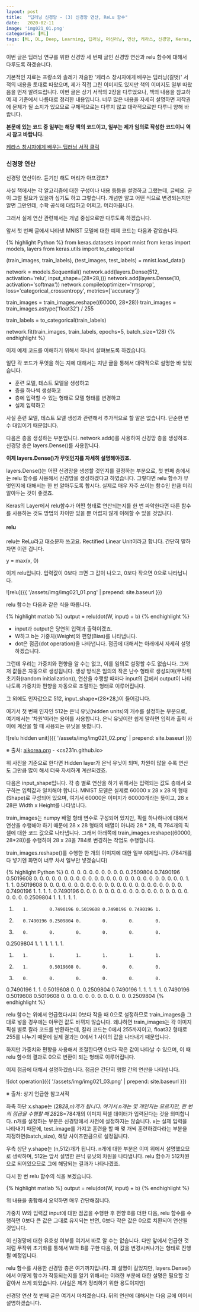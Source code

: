 ```yaml
---
layout: post
title:  "딥러닝 신경망 - (3) 신경망 연산, ReLu 함수"
date:   2020-02-11
image: 'img021_01.png'
categories: [ML]
tags: [ML, DL, Deep, Learning, 딥러닝, 머신러닝, 연산, 케라스, 신경망, Keras, Neuron, Network, MNIST, Model, 모델, Operation, relu, softmax, 소맥, 소프트맥스]
---
```



이번 글은 딥러닝 연구를 위한 신경망 세 번째 글인 신경망 연산과 relu 함수에 대해서 다루도록 하겠습니다.

기본적인 자료는 프랑소와 솔레가 저술한 '케라스 창시자에게 배우는 딥러닝(길벗)' 서적의 내용을 토대로 따왔으며, 제가 직접 그린 이미지도 있지만 책의 이미지도 일부 따왔음을 먼저 알려드립니다.
이번 글은 상기 서적의 2장을 다루었으나, 책의 내용을 참고하여 제 기준에서 나름대로 정리한 내용입니다. 
너무 많은 내용을 자세히 설명하면 저작권에 문제가 될 소지가 있으므로 구체적으로는 다루지 않고 대략적으로만 다루니 양해 바랍니다.

<b> 본문에 있는 코드 중 일부는 해당 책의 코드이고, 일부는 제가 임의로 작성한 코드이니 역시 참고 바랍니다.</b>


[케라스 창시자에게 배우는 딥러닝 서적 클릭](http://www.yes24.com/Product/Goods/65050162)


### 신경망 연산

신경망 연산이라. 듣기만 해도 머리가 아프겠죠?

사실 책에서는 각 알고리즘에 대한 구성이나 내용 등등을 설명하고 그랬는데, 글쎄요. 굳이 그럴 필요가 있을까 싶기도 하고 그렇습니다. 
개념만 알고 어떤 식으로 변경되는지만 알면 그만인데, 수학 공식에 대입하고 어쩌고. 머리아픕니다. 

그래서 실제 연산 관련해서는 개념 중심으로만 다루도록 하겠습니다.

앞서 첫 번째 글에서 나타낸 MNIST 모델에 대한 예제 코드는 다음과 같았습니다.

{% highlight Python %}
from keras.datasets import mnist
from keras import models, layers
from keras.utils import to_categorical

(train_images, train_labels), (test_images, test_labels) = mnist.load_data()

network = models.Sequential()
network.add(layers.Dense(512, activation='relu', input_shape=(28*28,)))
network.add(layers.Dense(10, activation='softmax'))
network.compile(optimizer='rmsprop', loss='categorical_crossentropy', metrics=['accuracy'])

train_images = train_images.reshape((60000, 28*28))
train_images = train_images.astype('float32') / 255

train_labels = to_categorical(train_labels)

network.fit(train_images, train_labels, epochs=5, batch_size=128)
{% endhighlight %}


이제 예제 코드를 이해하기 위해서 하나씩 살펴보도록 하겠습니다.

일단 각 코드가 무엇을 하는 지에 대해서는 지난 글을 통해서 대략적으로 설명한 바 있었습니다.

* 훈련 모델, 테스트 모델을 생성하고
* 층을 하나씩 생성하고
* 층에 입력할 수 있는 형태로 모델 형태를 변경하고
* 실제 입력하고

사실 훈련 모델, 테스트 모델 생성과 관련해서 추가적으로 할 말은 없습니다. 단순한 변수 대입이기 때문입니다.

다음은 층을 생성하는 부분입니다. network.add()를 사용하여 신경망 층을 생성하죠.
신경망 층은 layers.Dense()를 사용합니다. 

<b>이제 layers.Dense()가 무엇인지를 자세히 설명해야겠죠.</b>

layers.Dense()는 어떤 신경망을 생성할 것인지를 결정하는 부분으로, 첫 번째 층에서는 relu 함수를 사용해서 신경망을 생성하겠다고 하였습니다.
그렇다면 relu 함수가 무엇인지에 대해서는 한 번 알아두도록 합시다. 실제로 매우 자주 쓰이는 함수인 만큼 미리 알아두는 것이 좋겠죠.

Keras의 Layer에서 relu함수가 어떤 형태로 연산되는지를 한 번 파악한다면 다른 함수를 사용하는 것도 방법의 차이만 있을 뿐 어렵지 않게 이해할 수 있을 것입니다.


#### relu

relu는 ReLu라고 대소문자 쓰고요. Rectified Linear Unit이라고 합니다.
간단히 말하자면 이런 겁니다.

y = max(x, 0)

이게 relu입니다. 
입력값이 0보다 크면 그 값이 나오고, 0보다 작으면 0으로 나타납니다.

![relu]({{ '/assets/img/img021_01.png' | prepend: site.baseurl }})

relu 함수는 다음과 같은 식을 따릅니다.

{% highlight matlab %}
output = relu(dot(W, input) + b)
{% endhighlight %}

* input과 output은 당연히 입력과 출력이겠죠.
* W하고 b는 가중치(Weight)와 편향(Bias)를 나타냅니다.
* dot은 점곱(dot operation)을 나타냅니다. 점곱에 대해서는 아래에서 자세히 설명하겠습니다.

그런데 우리는 가중치와 편향을 알 수는 없고, 이를 임의로 설정할 수도 없습니다. 그저 저 값들은 자동으로 생성됩니다.
생성 방식은 임의의 작은 난수 형태로 생성되며(무작위 초기화(random initialization)), 연산을 수행할 때마다 input의 값에서 output이 나타나도록 가중치와 편향을 자동으로 조절하는 형태로 이루어집니다.

그 외에도 인자값으로 512, input_shape=(28*28,)이 들어갑니다. 

여기서 첫 번째 인자인 512는 은닉 유닛(hidden units)의 개수를 설정하는 부분으로, 여기에서는 '차원'이라는 용어를 사용합니다.
은닉 유닛이란 쉽게 말하면 입력과 출력 사이에 계산을 할 때 사용되는 유닛을 뜻합니다.

![relu hidden unit]({{ '/assets/img/img021_02.png' | prepend: site.baseurl }})

※ 출처: [aikorea.org](http://aikorea.org/cs231n/neural-networks-1/) - <cs231n.github.io>

위 사진을 기준으로 한다면 Hidden layer가 은닉 유닛이 되며, 차원이 많을 수록 연산도 그만큼 많이 해서 더욱 자세하게 계산되겠죠.

다음은 input_shape입니다. 각 층 별로 연산을 하기 위해서는 입력되는 값도 층에서 요구하는 입력값과 일치해야 합니다.
MNIST 모델은 실제로 60000 x 28 x 28 의 형태(Shape)로 구성되어 있으며, 여기서 60000은 이미지가 60000개라는 뜻이고, 28 x 28은 Width x Height를 나타냅니다.

train_images는 numpy 배열 형태 변수로 구성되어 있지만, 픽셀 하나하나에 대해서 연산을 수행해야 하기 때문에 28 x 28 형태의 배열이 아니라 28 * 28, 즉 784개의 픽셀에 대한 코드 값으로 나타냅니다.
그래서 아래쪽에 train_images.reshape((60000, 28*28))를 수행하여 28 x 28을 784로 변경하는 작업도 수행합니다.

train_images.reshape()를 수행한 한 개의 이미지에 대한 일부 예제입니다. (784개를 다 넣기엔 화면이 너무 차서 일부만 넣겠습니다)

{% highlight Python %}
 0.        0.        0.        0.        0.        0.        0.
 0.        0.        0.        0.2509804 0.7490196 0.5019608 0.
 0.        0.        0.        0.        0.        0.        0.
 0.        0.        0.        0.        0.        0.        0.
 0.        0.        0.        0.        0.        0.        0.
 0.        0.        0.        1.        1.        1.        0.5019608
 0.        0.        0.        0.        0.        0.        0.
 0.        0.        0.        0.        0.        0.        0.
 0.        0.        0.        0.        0.        0.        0.
 0.        0.        0.7490196 1.        1.        1.        1.
 0.7490196 0.        0.        0.        0.        0.        0.
 0.        0.        0.        0.        0.        0.        0.
 0.        0.        0.        0.        0.        0.        0.
 0.        0.2509804 1.        1.        1.        1.        1.
 1.        1.        0.7490196 0.5019608 0.7490196 0.7490196 1.
 1.        0.7490196 0.2509804 0.        0.        0.        0.
 0.        0.        0.        0.        0.        0.        0.
 0.2509804 1.        1.        1.        1.        1.        1.
 1.        1.        1.        1.        1.        1.        1.
 1.        1.        0.5019608 0.        0.        0.        0.
 0.        0.        0.        0.        0.        0.        0.
 0.7490196 1.        1.        0.5019608 0.        0.        0.2509804
 0.7490196 1.        1.        1.        1.        1.        0.7490196
 0.5019608 0.5019608 0.        0.        0.        0.        0.
 0.        0.        0.        0.        0.        0.        0.2509804
{% endhighlight %}

relu 함수는 위에서 언급했다시피 0보다 작을 때 0으로 설정하므로 train_images을 그대로 넣을 경우에는 아무런 값도 바뀌지 않습니다. 
왜냐하면 train_images는 각 이미지 픽셀 별로 칼라 코드를 반환하는데, 칼라 코드는 0에서 255까지이고, float32 형태로 255를 나누기 때문에 실제 결과는 0에서 1 사이의 값을 나타내기 때문입니다.

하지만 가중치와 편향을 사용해서 조절한다면 0보다 작은 값이 나타날 수 있으며, 이 때 relu 함수의 결과로 0으로 변환이 되는 형태로 이루어집니다.

이제 점곱에 대해서 설명하겠습니다. 점곱은 간단히 행렬 간의 연산을 나타냅니다.

![dot operation]({{ '/assets/img/img021_03.png' | prepend: site.baseurl }})

※ 출처: 상기 언급한 참고서적

좌측 하단 x.shape는 (28*28,n)개가 됩니다. 여기서 n개는 몇 개인지는 모르지만, 한 번의 점곱을 수행할 때 28*28=784개의 이미지 픽셀 데이터가 입력된다는 것을 의미합니다.
n개를 설정하는 부분은 신경망에서 사전에 설정하지는 않습니다. x는 실제 입력을 나타내기 때문에, test_image를 가지고 훈련을 할 때 몇 개씩 훈련하겠다라는 부분을 지정하면(batch_size), 해당 사이즈만큼으로 설정됩니다.

우측 상단 y.shape는 (n,512)개가 됩니다. n개에 대한 부분은 이미 위에서 설명했으므로 생략하며, 512는 앞서 설명한 은닉 유닛의 차원을 나타냅니다. relu 함수가 512차원으로 되어있으므로 그에 해당되는 결과가 나타나겠죠.

다시 한 번 relu 함수의 식을 보겠습니다.

{% highlight matlab %}
output = relu(dot(W, input) + b)
{% endhighlight %}

위 내용을 종합해서 요약하면 매우 간단해집니다. 

가중치 W와 입력값 input에 대한 점곱을 수행한 후 편향 B를 더한 다음, relu 함수를 수행하면 0보다 큰 값은 그대로 유지되는 반면, 0보다 작은 값은 0으로 치환되어 연산될 것입니다.

이 신경망에 대한 유효성 여부를 여기서 바로 알 수는 없습니다. 다만 앞에서 언급한 것처럼 무작위 초기화를 통해서 W와 B를 구한 다음, 이 값을 변경시켜나가는 형태로 진행될 예정입니다.

relu 함수를 사용한 신경망 층은 여기까지입니다. 꽤 설명이 길었지만, layers.Dense()에서 어떻게 함수가 작동되는지를 알기 위해서는 이러한 부분에 대한 설명은 필요할 것 같아서 쓰게 되었습니다.
(사실은 제가 정리하기 위한 용도이지만)

신경망 연산 첫 번째 글은 여기서 마치겠습니다. 뒤의 연산에 대해서는 다음 글에 이어서 설명하겠습니다.